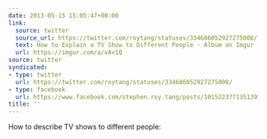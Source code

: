 ```yaml
---
date: 2013-05-15 15:05:47+00:00
link:
  source: twitter
  source_url: https://twitter.com/roytang/statuses/334686052927275008/
  text: How to Explain a TV Show to Different People - Album on Imgur
  url: https://imgur.com/a/vAv1Q
source: twitter
syndicated:
- type: twitter
  url: https://twitter.com/roytang/statuses/334686052927275008/
- type: facebook
  url: https://www.facebook.com/stephen.roy.tang/posts/10152237713513912
title: ''
---
```


How to describe TV shows to different people: